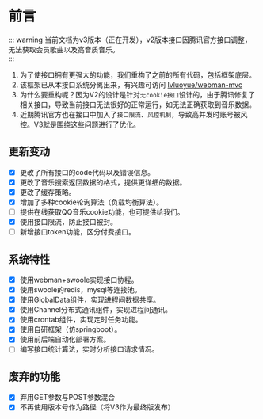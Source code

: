 # 前言 <Badge type="tip" text="V3" />
::: warning
当前文档为v3版本（正在开发），v2版本接口因腾讯官方接口调整，无法获取会员歌曲以及高音质音乐。  
:::

1. 为了使接口拥有更强大的功能，我们重构了之前的所有代码，包括框架底层。  
2. 该框架已从本接口系统分离出来，有兴趣可访问 [lvluoyue/webman-mvc](https://github.com/lvluoyue/webman-mvc)  
3. 为什么要重构呢？因为V2的设计是针对`无cookie接口`设计的，由于腾讯修复了相关接口，导致当前接口无法很好的正常运行，如无法正确获取到音乐数据。  
4. 近期腾讯官方也在接口中加入了`接口限流`、`风控机制`，导致高并发时账号被风控。V3就是围绕这些问题进行了优化。

## 更新变动
- [x] 更改了所有接口的code代码以及错误信息。
- [x] 更改了音乐搜索返回数据的格式，提供更详细的数据。
- [x] 更改了缓存策略。
- [x] 增加了多种cookie轮询算法（负载均衡算法）。
- [ ] 提供在线获取QQ音乐cookie功能，也可提供给我们。
- [x] 使用接口限流，防止接口被封。
- [ ] 新增接口token功能，区分付费接口。

## 系统特性
- [x] 使用webman+swoole实现接口协程。
- [x] 使用swoole的redis，mysql等连接池。
- [x] 使用GlobalData组件，实现进程间数据共享。
- [x] 使用Channel分布式通讯组件，实现进程间通讯。
- [x] 使用crontab组件，实现定时任务功能。
- [x] 使用自研框架（仿springboot）。
- [x] 使用前后端自动化部署方案。
- [ ] 编写接口统计算法，实时分析接口请求情况。

## 废弃的功能
- [x] 弃用GET参数与POST参数混合
- [x] 不再使用版本号作为路径（将V3作为最终版发布）
